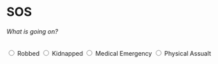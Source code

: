 # SOS
  <body>
  <h6>What is going on?</h6>
<form >
<input type="radio" name="choice" value="Robbed"> Robbed
<input type="radio" name="choice" value="Kidnapped"> Kidnapped
<input type="radio" name="choice" value="Medical Emergency"> Medical Emergency
  <input type="radio" name="choice" value="Physical Assualt"> Physical Assualt
</form>

</body>
